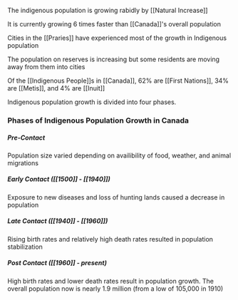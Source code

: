 The indigenous population is growing rabidly by [[Natural Increase]]

It is currently growing 6 times faster than [[Canada]]'s overall population

Cities in the [[Praries]] have experienced most of the growth in Indigenous population

The population on reserves is increasing but some residents are moving away from them into cities

Of the [[Indigenous People]]s in [[Canada]], 62% are [[First Nations]], 34% are [[Metis]], and 4% are [[Inuit]]

Indigenous population growth is divided into four phases.

### Phases of Indigenous Population Growth in Canada

##### Pre-Contact
Population size varied depending on availibility of food, weather, and animal migrations

##### Early Contact ([[1500]] - [[1940]])
Exposure to new diseases and loss of hunting lands caused a decrease in population

##### Late Contact ([[1940]] - [[1960]])
Rising birth rates and relatively high death rates resulted in population stabilization

##### Post Contact ([[1960]] - present)
High birth rates and lower death rates result in population growth. The overall population now is nearly 1.9 million (from a low of 105,000 in 1910)

